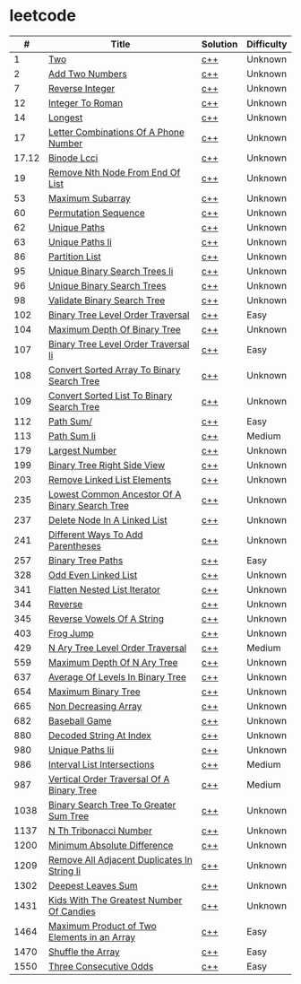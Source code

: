 # leetcode
| # | Title | Solution | Difficulty |
|---|---|---|---|
|1|[Two](https://leetcode.com/problems/two/)|[c++](./1_two_sums/solution.cpp)|Unknown|
|2|[Add Two Numbers](https://leetcode.com/problems/add-two-numbers/)|[c++](./2_add-two-numbers/solution.cpp)|Unknown|
|7|[Reverse Integer](https://leetcode.com/problems/reverse-integer/)|[c++](./7_reverse-integer/solution.cpp)|Unknown|
|12|[Integer To Roman](https://leetcode.com/problems/integer-to-roman/)|[c++](./12_integer-to-roman/solution.cpp)|Unknown|
|14|[Longest](https://leetcode.com/problems/longest/)|[c++](./14_longest_common_prefix/solution.cpp)|Unknown|
|17|[Letter Combinations Of A Phone Number](https://leetcode.com/problems/letter-combinations-of-a-phone-number/)|[c++](./17_letter-combinations-of-a-phone-number/solution.cpp)|Unknown|
|17.12|[Binode Lcci](https://leetcode-cn.com/problems/binode-lcci/)|[c++](./17.12_binode-lcci/solution.cpp)|Unknown|
|19|[Remove Nth Node From End Of List](https://leetcode.com/problems/remove-nth-node-from-end-of-list/)|[c++](./19_remove-nth-node-from-end-of-list/solution.cpp)|Unknown|
|53|[Maximum Subarray](https://leetcode.com/problems/maximum-subarray/)|[c++](./53_maximum-subarray/solution.cpp)|Unknown|
|60|[Permutation Sequence](https://leetcode.com/problems/permutation-sequence/)|[c++](./60_permutation-sequence/solution.cpp)|Unknown|
|62|[Unique Paths](https://leetcode.com/problems/unique-paths/)|[c++](./62_unique-paths/solution.cpp)|Unknown|
|63|[Unique Paths Ii](https://leetcode.com/problems/unique-paths-ii/)|[c++](./63_unique-paths-ii/solution.cpp)|Unknown|
|86|[Partition List](https://leetcode.com/problems/partition-list/)|[c++](./86_partition-list/solution.cpp)|Unknown|
|95|[Unique Binary Search Trees Ii](https://leetcode.com/problems/unique-binary-search-trees-ii/)|[c++](./95_unique-binary-search-trees-ii/solution.cpp)|Unknown|
|96|[Unique Binary Search Trees](https://leetcode.com/problems/unique-binary-search-trees/)|[c++](./96_unique-binary-search-trees/solution.cpp)|Unknown|
|98|[Validate Binary Search Tree](https://leetcode.com/problems/validate-binary-search-tree/)|[c++](./98_validate-binary-search-tree/solution.cpp)|Unknown|
|102|[Binary Tree Level Order Traversal](https://leetcode.com/problems/binary-tree-level-order-traversal/)|[c++](./102_binary-tree-level-order-traversal/solution.cpp)|Easy|
|104|[Maximum Depth Of Binary Tree](https://leetcode.com/problems/maximum-depth-of-binary-tree/)|[c++](./104_maximum-depth-of-binary-tree/solution.cpp)|Unknown|
|107|[Binary Tree Level Order Traversal Ii](https://leetcode.com/problems/binary-tree-level-order-traversal-ii/)|[c++](./107_binary-tree-level-order-traversal-ii/solution.cpp)|Easy|
|108|[Convert Sorted Array To Binary Search Tree](https://leetcode.com/problems/convert-sorted-array-to-binary-search-tree/)|[c++](./108_convert-sorted-array-to-binary-search-tree/solution.cpp)|Unknown|
|109|[Convert Sorted List To Binary Search Tree](https://leetcode.com/problems/convert-sorted-list-to-binary-search-tree/)|[c++](./109_convert-sorted-list-to-binary-search-tree/solution.cpp)|Unknown|
|112|[Path Sum/](https://leetcode.com/problems/path-sum//)|[c++](./112_path-sum//solution.cpp)|Easy|
|113|[Path Sum Ii](https://leetcode.com/problems/path-sum-ii/)|[c++](./113_path-sum-ii/solution.cpp)|Medium|
|179|[Largest Number](https://leetcode.com/problems/largest-number/)|[c++](./179_largest-number/solution.cpp)|Unknown|
|199|[Binary Tree Right Side View](https://leetcode.com/problems/binary-tree-right-side-view/)|[c++](./199_binary-tree-right-side-view/solution.cpp)|Unknown|
|203|[Remove Linked List Elements](https://leetcode.com/problems/remove-linked-list-elements/)|[c++](./203_remove-linked-list-elements/solution.cpp)|Unknown|
|235|[Lowest Common Ancestor Of A Binary Search Tree](https://leetcode.com/problems/lowest-common-ancestor-of-a-binary-search-tree/)|[c++](./235_lowest-common-ancestor-of-a-binary-search-tree/solution.cpp)|Unknown|
|237|[Delete Node In A Linked List](https://leetcode.com/problems/delete-node-in-a-linked-list/)|[c++](./237_delete-node-in-a-linked-list/solution.cpp)|Unknown|
|241|[Different Ways To Add Parentheses](https://leetcode.com/problems/different-ways-to-add-parentheses/)|[c++](./241_different-ways-to-add-parentheses/solution.cpp)|Unknown|
|257|[Binary Tree Paths](https://leetcode.com/problems/binary-tree-paths/)|[c++](./257_binary-tree-paths/solution.cpp)|Easy|
|328|[Odd Even Linked List](https://leetcode.com/problems/odd-even-linked-list/)|[c++](./328_odd-even-linked-list/solution.cpp)|Unknown|
|341|[Flatten Nested List Iterator](https://leetcode.com/problems/flatten-nested-list-iterator/)|[c++](./341_flatten-nested-list-iterator/solution.cpp)|Unknown|
|344|[Reverse](https://leetcode.com/problems/reverse/)|[c++](./344_reverse_string/solution.cpp)|Unknown|
|345|[Reverse Vowels Of A String](https://leetcode.com/problems/reverse-vowels-of-a-string/)|[c++](./345_reverse-vowels-of-a-string/solution.cpp)|Unknown|
|403|[Frog Jump](https://leetcode.com/problems/frog-jump/)|[c++](./403_frog-jump/solution.cpp)|Unknown|
|429|[N Ary Tree Level Order Traversal](https://leetcode.com/problems/n-ary-tree-level-order-traversal/)|[c++](./429_n-ary-tree-level-order-traversal/solution.cpp)|Medium|
|559|[Maximum Depth Of N Ary Tree](https://leetcode.com/problems/maximum-depth-of-n-ary-tree/)|[c++](./559_maximum-depth-of-n-ary-tree/solution.cpp)|Unknown|
|637|[Average Of Levels In Binary Tree](https://leetcode.com/problems/average-of-levels-in-binary-tree/)|[c++](./637_average-of-levels-in-binary-tree/solution.cpp)|Unknown|
|654|[Maximum Binary Tree](https://leetcode.com/problems/maximum-binary-tree/)|[c++](./654_maximum-binary-tree/solution.cpp)|Unknown|
|665|[Non Decreasing Array](https://leetcode.com/problems/non-decreasing-array/)|[c++](./665_non-decreasing-array/solution.cpp)|Unknown|
|682|[Baseball Game](https://leetcode.com/problems/baseball-game/)|[c++](./682_baseball-game/solution.cpp)|Unknown|
|880|[Decoded String At Index](https://leetcode.com/problems/decoded-string-at-index/)|[c++](./880_decoded-string-at-index/solution.cpp)|Unknown|
|980|[Unique Paths Iii](https://leetcode.com/problems/unique-paths-iii/)|[c++](./980_unique-paths-iii/solution.cpp)|Unknown|
|986|[Interval List Intersections](https://leetcode.com/problems/interval-list-intersections/)|[c++](./986_interval-list-intersections/solution.cpp)|Medium|
|987|[Vertical Order Traversal Of A Binary Tree](https://leetcode.com/problems/vertical-order-traversal-of-a-binary-tree/)|[c++](./987_vertical-order-traversal-of-a-binary-tree/solution.cpp)|Medium|
|1038|[Binary Search Tree To Greater Sum Tree](https://leetcode.com/problems/binary-search-tree-to-greater-sum-tree/)|[c++](./1038_binary-search-tree-to-greater-sum-tree/solution.cpp)|Unknown|
|1137|[N Th Tribonacci Number](https://leetcode.com/problems/n-th-tribonacci-number/)|[c++](./1137_n-th-tribonacci-number/solution.cpp)|Unknown|
|1200|[Minimum Absolute Difference](https://leetcode.com/problems/minimum-absolute-difference/)|[c++](./1200_minimum-absolute-difference/solution.cpp)|Unknown|
|1209|[Remove All Adjacent Duplicates In String Ii](https://leetcode.com/problems/remove-all-adjacent-duplicates-in-string-ii/)|[c++](./1209_remove-all-adjacent-duplicates-in-string-ii/solution.cpp)|Unknown|
|1302|[Deepest Leaves Sum](https://leetcode.com/problems/deepest-leaves-sum/)|[c++](./1302_deepest-leaves-sum/solution.cpp)|Unknown|
|1431|[Kids With The Greatest Number Of Candies](https://leetcode.com/problems/kids-with-the-greatest-number-of-candies/)|[c++](./1431_kids-with-the-greatest-number-of-candies/solution.cpp)|Unknown|
|1464|[Maximum Product of Two Elements in an Array](https://leetcode.com/problems/maximum-product-of-two-elements-in-an-array/)|[c++](./1464_maximum-product-of-two-elements-in-an-array/solution.cpp)|Easy|
|1470|[Shuffle the Array](https://leetcode.com/problems/shuffle-the-array/)|[c++](./1470_shuffle-the-array/solution.cpp)|Easy|
|1550|[Three Consecutive Odds](https://leetcode.com/problems/three-consecutive-odds/)|[c++](./1550_three-consecutive-odds/solution.cpp)|Easy|
